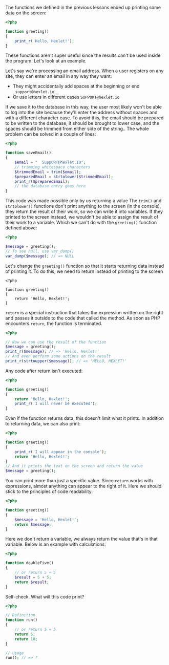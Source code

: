 The functions we defined in the previous lessons ended up printing some data on the screen:

```php
<?php

function greeting()
{
    print_r('Hello, Hexlet!');
}
```

These functions aren't super useful since the results can't be used inside the program. Let's look at an example.

Let's say we're processing an email address. When a user registers on any site, they can enter an email in any way they want:

* They might accidentally add spaces at the beginning or end `_support@hexlet.io__`
* Or use letters in different cases `SUPPORT@hexlet.io`

If we save it to the database in this way, the user most likely won't be able to log into the site because they'll enter the address without spaces and with a different character case. To avoid this, the email should be prepared to be written to the database, it should be brought to lower case, and the spaces should be trimmed from either side of the string.. The whole problem can be solved in a couple of lines:

```php
<?php

function saveEmail()
{
    $email = "  SuppORT@hexlet.IO";
    // trimming whitespace characters
    $trimmedEmail = trim($email);
    $preparedEmail = strtolower($trimmedEmail);
    print_r($preparedEmail);
    // the database entry goes here
}
```

This code was made possible only by us returning a value The `trim()` and `strtolower()` functions don't print anything to the screen (in the console), they return the result of their work, so we can write it into variables. If they printed to the screen instead, we wouldn't be able to assign the result of their work to a variable. Which we can't do with the `greeting()` function defined above:

```php
<?php

$message = greeting();
// To see null, use var_dump()
var_dump($message); // => NULL
```

Let's change the `greeting()` function so that it starts returning data instead of printing it. To do this, we need to return instead of printing to the screen

```
<?php

function greeting()
{
    return 'Hello, Hexlet!';
}
```

`return` is a special instruction that takes the expression written on the right and passes it outside to the code that called the method. As soon as PHP encounters `return`, the function is terminated.

```php
<?php

// Now we can use the result of the function
$message = greeting();
print_r($message); // => 'Hello, Hexlet!'
// And even perform some actions on the result
print_r(strtoupper($message)); // => 'HELLO, HEXLET!'
```

Any code after return isn't executed:

```php
<?php

function greeting()
{
    return 'Hello, Hexlet!';
    print_r('I will never be executed');
}
```

Even if the function returns data, this doesn't limit what it prints. In addition to returning data, we can also print:

```php
<?php

function greeting()
{
    print_r('I will appear in the console');
    return 'Hello, Hexlet!';
}
// And it prints the text on the screen and return the value
$message = greeting();
```

You can print more than just a specific value. Since `return` works with expressions, almost anything can appear to the right of it. Here we should stick to the principles of code readability:

```php
<?php

function greeting()
{
    $message = 'Hello, Hexlet!';
    return $message;
}
```

Here we don't return a variable, we always return the value that's in that variable. Below is an example with calculations:

```php
<?php

function doubleFive()
{
    // or return 5 + 5
    $result = 5 + 5;
    return $result;
}
```

Self-check. What will this code print?

```php
<?php

// Definition
function run()
{
    // or return 5 + 5
    return 5;
    return 10;
}

// Usage
run(); // => ?
```
